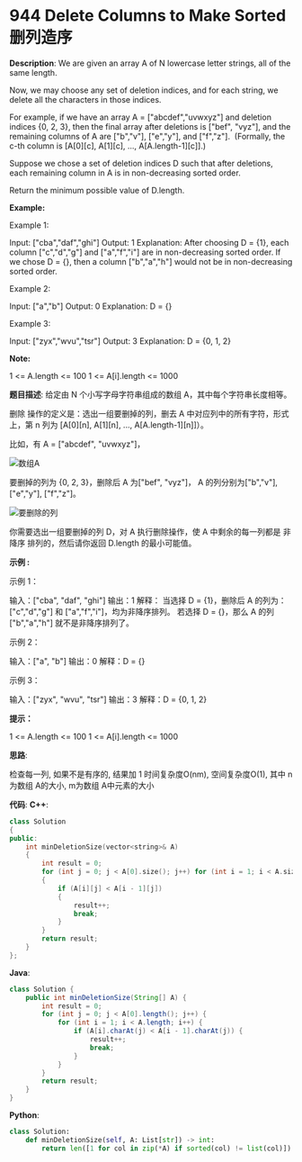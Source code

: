 # 944 Delete Columns to Make Sorted 删列造序

__Description__:
We are given an array A of N lowercase letter strings, all of the same length.

Now, we may choose any set of deletion indices, and for each string, we delete all the characters in those indices.

For example, if we have an array A = ["abcdef","uvwxyz"] and deletion indices {0, 2, 3}, then the final array after deletions is ["bef", "vyz"], and the remaining columns of A are ["b","v"], ["e","y"], and ["f","z"].  (Formally, the c-th column is [A[0][c], A[1][c], ..., A[A.length-1][c]].)

Suppose we chose a set of deletion indices D such that after deletions, each remaining column in A is in non-decreasing sorted order.

Return the minimum possible value of D.length.

__Example:__

Example 1:

Input: ["cba","daf","ghi"]
Output: 1
Explanation:
After choosing D = {1}, each column ["c","d","g"] and ["a","f","i"] are in non-decreasing sorted order.
If we chose D = {}, then a column ["b","a","h"] would not be in non-decreasing sorted order.

Example 2:

Input: ["a","b"]
Output: 0
Explanation: D = {}

Example 3:

Input: ["zyx","wvu","tsr"]
Output: 3
Explanation: D = {0, 1, 2}

__Note:__

1 <= A.length <= 100
1 <= A[i].length <= 1000

__题目描述__:
给定由 N 个小写字母字符串组成的数组 A，其中每个字符串长度相等。

删除 操作的定义是：选出一组要删掉的列，删去 A 中对应列中的所有字符，形式上，第 n 列为 [A[0][n], A[1][n], ..., A[A.length-1][n]]）。

比如，有 A = ["abcdef", "uvwxyz"]，

![数组A](https://upload-images.jianshu.io/upload_images/16639143-a236bb00af604393.png?imageMogr2/auto-orient/strip%7CimageView2/2/w/1240)

要删掉的列为 {0, 2, 3}，删除后 A 为["bef", "vyz"]， A 的列分别为["b","v"], ["e","y"], ["f","z"]。

![要删除的列](https://upload-images.jianshu.io/upload_images/16639143-3a7163b7052ce174.png?imageMogr2/auto-orient/strip%7CimageView2/2/w/1240)

你需要选出一组要删掉的列 D，对 A 执行删除操作，使 A 中剩余的每一列都是 非降序 排列的，然后请你返回 D.length 的最小可能值。

__示例 :__

示例 1：

输入：["cba", "daf", "ghi"]
输出：1
解释：
当选择 D = {1}，删除后 A 的列为：["c","d","g"] 和 ["a","f","i"]，均为非降序排列。
若选择 D = {}，那么 A 的列 ["b","a","h"] 就不是非降序排列了。

示例 2：

输入：["a", "b"]
输出：0
解释：D = {}

示例 3：

输入：["zyx", "wvu", "tsr"]
输出：3
解释：D = {0, 1, 2}

__提示：__

1 <= A.length <= 100
1 <= A[i].length <= 1000

__思路__:

检查每一列, 如果不是有序的, 结果加 1
时间复杂度O(nm), 空间复杂度O(1), 其中 n为数组 A的大小, m为数组 A中元素的大小

__代码__:
__C++__:

```C++
class Solution 
{
public:
    int minDeletionSize(vector<string>& A) 
    {
        int result = 0;
        for (int j = 0; j < A[0].size(); j++) for (int i = 1; i < A.size(); i++)
        {
            if (A[i][j] < A[i - 1][j])
            {
                result++;
                break;
            }
        }
        return result;
    }
};
```

__Java__:

```Java
class Solution {
    public int minDeletionSize(String[] A) {
        int result = 0;
        for (int j = 0; j < A[0].length(); j++) {
            for (int i = 1; i < A.length; i++) {
                if (A[i].charAt(j) < A[i - 1].charAt(j)) {
                    result++;
                    break;
                }
            }
        }
        return result;
    }
}
```

__Python__:

```Python
class Solution:
    def minDeletionSize(self, A: List[str]) -> int:
        return len([1 for col in zip(*A) if sorted(col) != list(col)])
```
